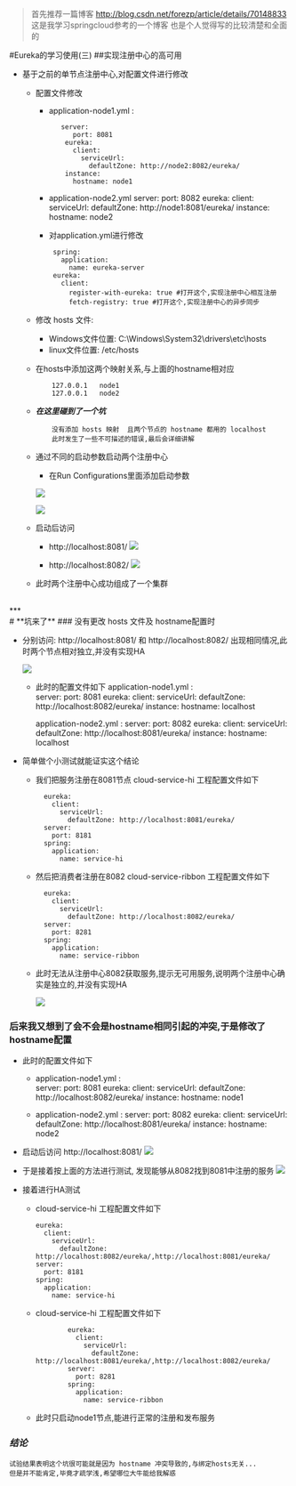 >首先推荐一篇博客
>http://blog.csdn.net/forezp/article/details/70148833
>这是我学习springcloud参考的一个博客
>也是个人觉得写的比较清楚和全面的

#Eureka的学习使用(三)
##实现注册中心的高可用

* 基于之前的单节点注册中心,对配置文件进行修改
  * 配置文件修改
  
  	* application-node1.yml :
	 
			 server: 
			    port: 8081
			  eureka: 
			  	client: 
			      serviceUrl:
			        defaultZone: http://node2:8082/eureka/ 
			  instance: 
			    hostname: node1

 	 * application-node2.yml
	  		server: 
			  port: 8082
			eureka: 
			  client: 
			    serviceUrl:
			      defaultZone: http://node1:8081/eureka/
			  instance: 
			    hostname: node2

 	 * 对application.yml进行修改
  
			spring:
		  	  application:
		        name: eureka-server
		    eureka: 
		      client: 
		        register-with-eureka: true #打开这个,实现注册中心相互注册
		        fetch-registry: true #打开这个,实现注册中心的异步同步


          



  * 修改 hosts 文件:
	* Windows文件位置: C:\Windows\System32\drivers\etc\hosts
	* linux文件位置: /etc/hosts
	
  - 在hosts中添加这两个映射关系,与上面的hostname相对应
  
			127.0.0.1	node1
			127.0.0.1	node2

  * ***在这里碰到了一个坑***
	
			没有添加 hosts 映射  且两个节点的 hostname 都用的 localhost 
			此时发生了一些不可描述的错误,最后会详细讲解
  
  * 通过不同的启动参数启动两个注册中心
    * 在Run Configurations里面添加启动参数
   
	![](/img/0002.png)
 
	![](/img/0003.png)
  
  * 启动后访问
  	* http://localhost:8081/ 
  	![](/img/0006.png)  
	
	* http://localhost:8082/ 
  	![](/img/0007.png)

  * 此时两个注册中心成功组成了一个集群
</br>
***
</br>
# **坑来了**
### 没有更改 hosts 文件及 hostname配置时 

  * 分别访问:  http://localhost:8081/  和  http://localhost:8082/ 出现相同情况,此时两个节点相对独立,并没有实现HA
  
	![](/img/0004.png) 
    * 此时的配置文件如下
		application-node1.yml :     
			server: 
			  port: 8081
			eureka: 
			  client: 
			    serviceUrl:
			      defaultZone: http://localhost:8082/eureka/
			  instance: 
			    hostname: localhost

		application-node2.yml :
			server: 
			  port: 8082
			eureka: 
			  client: 
			    serviceUrl:
			      defaultZone: http://localhost:8081/eureka/
			  instance: 
			    hostname: localhost
    
  * 简单做个小测试就能证实这个结论
	* 我们把服务注册在8081节点
		cloud-service-hi 工程配置文件如下

			eureka:
			  client:
			    serviceUrl:
			      defaultZone: http://localhost:8081/eureka/
			server:
			  port: 8181
			spring:
			  application:
			    name: service-hi

    * 然后把消费者注册在8082
	cloud-service-ribbon 工程配置文件如下

			eureka:
			  client: 
			    serviceUrl: 
			      defaultZone: http://localhost:8082/eureka/
			server: 
			  port: 8281
			spring: 
			  application: 
			    name: service-ribbon

    * 此时无法从注册中心8082获取服务,提示无可用服务,说明两个注册中心确实是独立的,并没有实现HA

	    ![](/img/0008.png)

### 后来我又想到了会不会是hostname相同引起的冲突,于是修改了hostname配置

* 此时的配置文件如下
	* application-node1.yml :     
			server: 
			  port: 8081
			eureka: 
			  client: 
			    serviceUrl:
			      defaultZone: http://localhost:8082/eureka/
			  instance: 
			    hostname: node1

	* application-node2.yml :
			server: 
			  port: 8082
			eureka: 
			  client: 
			    serviceUrl:
			      defaultZone: http://localhost:8081/eureka/
			  instance: 
			    hostname: node2
* 启动后访问 http://localhost:8081/ 
  ![](/img/0009.png)
* 于是接着按上面的方法进行测试, 发现能够从8082找到8081中注册的服务
  ![](/img/0010.png)
 
* 接着进行HA测试
  * cloud-service-hi 工程配置文件如下
	
		eureka:
		  client:
		    serviceUrl:
		      defaultZone: http://localhost:8082/eureka/,http://localhost:8081/eureka/
		server:
		  port: 8181
		spring:
		  application:
		    name: service-hi

  * cloud-service-hi 工程配置文件如下

				eureka: 
				  client: 
				    serviceUrl: 
				      defaultZone: http://localhost:8081/eureka/,http://localhost:8082/eureka/
				server: 
				  port: 8281
				spring: 
				  application: 
				    name: service-ribbon
  * 此时只启动node1节点,能进行正常的注册和发布服务
   
### *结论* 
	试验结果表明这个坑很可能就是因为 hostname 冲突导致的,与绑定hosts无关...
	但是并不能肯定,毕竟才疏学浅,希望哪位大牛能给我解惑